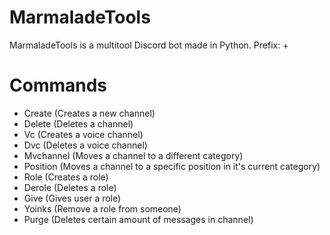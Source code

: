 # MarmaladeTools
MarmaladeTools is a multitool Discord bot made in Python.
Prefix: +

# Commands
- Create <Name> <Category> <Topic> (Creates a new channel)
- Delete <Channel> (Deletes a channel)
- Vc <Name> <Category> (Creates a voice channel)
- Dvc <Name> (Deletes a voice channel)
- Mvchannel <Channel> <Category> (Moves a channel to a different category)
- Position <Channel> <Position> (Moves a channel to a specific position in it's current category)
- Role <Name> (Creates a role)
- Derole <Role> (Deletes a role)
- Give <User> <Role> (Gives user a role)
- Yoinks <Role> <User> (Remove a role from someone)
- Purge <Number> (Deletes certain amount of messages in channel)

